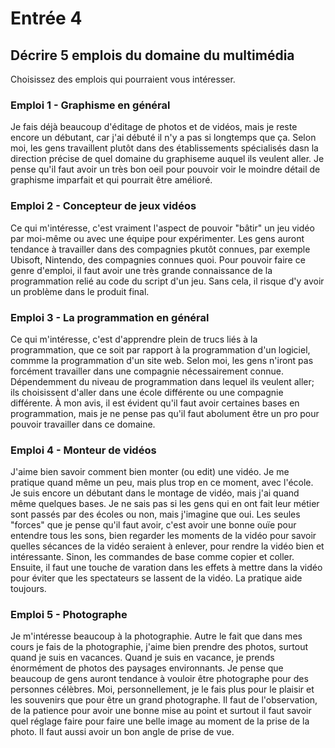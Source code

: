 # Entrée 4
## Décrire 5 emplois du domaine du multimédia
Choisissez des emplois qui pourraient vous intéresser. 

### Emploi 1 - Graphisme en général

Je fais déjà beaucoup d'éditage de photos et de vidéos, mais je reste encore un débutant, car j'ai débuté il n'y a pas si longtemps que ça. Selon moi, les gens travaillent plutôt dans des établissements spécialisés dasn la direction précise de quel domaine du graphiseme auquel ils veulent aller. Je pense qu'il faut avoir un très bon oeil pour pouvoir voir le moindre détail de graphisme imparfait et qui pourrait être amélioré.    

### Emploi 2 - Concepteur de jeux vidéos
Ce qui m'intéresse, c'est vraiment l'aspect de pouvoir "bâtir" un jeu vidéo par moi-même ou avec une équipe pour expérimenter. Les gens auront tendance à travailler dans des compagnies pkutôt connues, par exemple Ubisoft, Nintendo, des compagnies connues quoi. Pour pouvoir faire ce genre d'emploi, il faut avoir une très grande connaissance de la programmation relié au code du script d'un jeu. Sans cela, il risque d'y avoir un problème dans le produit final.

### Emploi 3 - La programmation en général
Ce qui m'intéresse, c'est d'apprendre plein de trucs liés à la programmation, que ce soit par rapport à la programmation d'un logiciel, commme la programmation d'un site web. Selon moi, les gens n'iront pas forcément travailler dans une compagnie nécessairement connue. Dépendemment du niveau de programmation dans lequel ils veulent aller; ils choisissent d'aller dans une école différente ou une compagnie différente. À mon avis, il est évident qu'il faut avoir certaines bases en programmation, mais je ne pense pas qu'il faut abolument être un pro pour pouvoir travailler dans ce domaine. 

### Emploi 4 - Monteur de vidéos
J'aime bien savoir comment bien monter (ou edit) une vidéo. Je me pratique quand même un peu, mais plus trop en ce moment, avec l'école. Je suis encore un débutant dans le montage de vidéo, mais j'ai quand même quelques bases. Je ne sais pas si les gens qui en ont fait leur métier sont passés par des écoles ou non, mais j'imagine que oui. Les seules "forces" que je pense qu'il faut avoir, c'est avoir une bonne ouïe pour entendre tous les sons, bien regarder les moments de la vidéo pour savoir quelles sécances de la vidéo seraient à enlever, pour rendre la vidéo bien et intéressante. Sinon, les commandes de base comme copier et coller. Ensuite, il faut une touche de varation dans les effets à mettre dans la vidéo pour éviter que les spectateurs se lassent de la vidéo. La pratique aide toujours.

### Emploi 5 - Photographe
Je m'intéresse beaucoup à la photographie. Autre le fait que dans mes cours je fais de la photographie, j'aime bien prendre des photos, surtout quand je suis en vacances. Quand je suis en vacance, je prends énormément de photos des paysages environnants. Je pense que beaucoup de gens auront tendance à vouloir être photographe pour des personnes célèbres. Moi, personnellement, je le fais plus pour le plaisir et les souvenirs que pour être un grand photographe. Il faut de l'observation, de la patience pour avoir une bonne mise au point et surtout il faut savoir quel réglage faire pour faire une belle image au moment de la prise de la photo. Il faut aussi avoir un bon angle de prise de vue.


